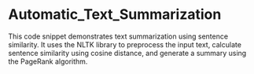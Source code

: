 # Automatic_Text_Summarization

This code snippet demonstrates text summarization using sentence similarity. It uses the NLTK library to preprocess the input text, calculate sentence similarity using cosine distance, and generate a summary using the PageRank algorithm.
